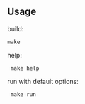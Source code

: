 ## Usage

build:
```
make
```

help:
```
 make help
```

 run with default options:
```
 make run
```